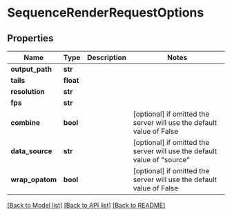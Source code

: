 # SequenceRenderRequestOptions


## Properties

Name | Type | Description | Notes
------------ | ------------- | ------------- | -------------
**output_path** | **str** |  | 
**tails** | **float** |  | 
**resolution** | **str** |  | 
**fps** | **str** |  | 
**combine** | **bool** |  | [optional]  if omitted the server will use the default value of False
**data_source** | **str** |  | [optional]  if omitted the server will use the default value of "source"
**wrap_opatom** | **bool** |  | [optional]  if omitted the server will use the default value of False

[[Back to Model list]](../#documentation-for-models) [[Back to API list]](../#documentation-for-api-endpoints) [[Back to README]](../)


